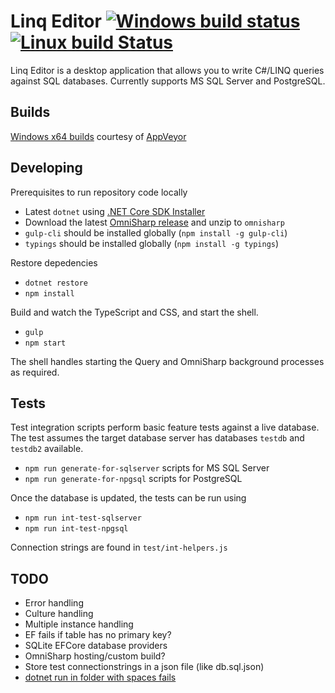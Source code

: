 Linq Editor [![Windows build status](https://ci.appveyor.com/api/projects/status/s7adk4g4bu8dmh9k?svg=true)](https://ci.appveyor.com/project/stofte/linq-editor) [![Linux build Status](https://travis-ci.org/stofte/linq-editor.svg?branch=master)](https://travis-ci.org/stofte/linq-editor)
===========

Linq Editor is a desktop application that allows you to write C#/LINQ queries against SQL databases. Currently supports MS SQL Server and PostgreSQL.

Builds
------
[Windows x64 builds](https://ci.appveyor.com/project/stofte/linq-editor/build/artifacts) courtesy of [AppVeyor](https://www.appveyor.com/) 

Developing
----------

Prerequisites to run repository code locally

- Latest `dotnet` using [.NET Core SDK Installer](https://github.com/dotnet/cli#installers-and-binaries) 
- Download the latest [OmniSharp release](https://github.com/OmniSharp/omnisharp-roslyn/releases) and unzip to `omnisharp`
- `gulp-cli` should be installed globally (`npm install -g gulp-cli`)
- `typings` should be installed globally (`npm install -g typings`) 

Restore depedencies

- `dotnet restore`
- `npm install`

Build and watch the TypeScript and CSS, and start the shell.

- `gulp` 
- `npm start`

The shell handles starting the Query and OmniSharp background processes
as required.

Tests
-----

Test integration scripts perform basic feature tests against a live database. The test assumes the target
database server has databases `testdb` and `testdb2` available.

- `npm run generate-for-sqlserver` scripts for MS SQL Server
- `npm run generate-for-npgsql` scripts for PostgreSQL

Once the database is updated, the tests can be run using

- `npm run int-test-sqlserver`
- `npm run int-test-npgsql`

Connection strings are found in `test/int-helpers.js`

TODO
----
- Error handling
- Culture handling
- Multiple instance handling
- EF fails if table has no primary key?
- SQLite EFCore database providers
- OmniSharp hosting/custom build?
- Store test connectionstrings in a json file (like db.sql.json)
- [dotnet run in folder with spaces fails](https://github.com/dotnet/cli/issues/1189)
